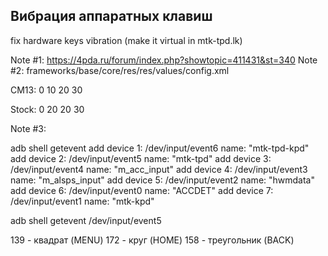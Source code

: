 Вибрация аппаратных клавиш
--------------------------

fix hardware keys vibration (make it virtual in mtk-tpd.lk)

Note #1: https://4pda.ru/forum/index.php?showtopic=411431&st=340
Note #2: frameworks/base/core/res/res/values/config.xml

CM13:
    <!-- Vibrator pattern for feedback about touching a virtual key -->
    <integer-array name="config_virtualKeyVibePattern">
        <item>0</item>
        <item>10</item>
        <item>20</item>
        <item>30</item>
    </integer-array>

Stock:
    <integer-array name="config_virtualKeyVibePattern">
        <item>0</item>
        <item>20</item>
        <item>20</item>
        <item>30</item>

Note #3:

adb shell getevent
add device 1: /dev/input/event6
  name:     "mtk-tpd-kpd"
add device 2: /dev/input/event5
  name:     "mtk-tpd"
add device 3: /dev/input/event4
  name:     "m_acc_input"
add device 4: /dev/input/event3
  name:     "m_alsps_input"
add device 5: /dev/input/event2
  name:     "hwmdata"
add device 6: /dev/input/event0
  name:     "ACCDET"
add device 7: /dev/input/event1
  name:     "mtk-kpd"

adb shell getevent /dev/input/event5

139 - квадрат (MENU)
172 - круг (HOME)
158 - треугольник (BACK)